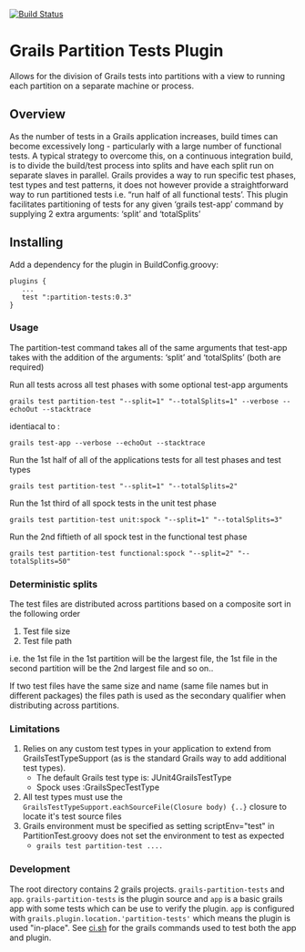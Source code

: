 [![Build Status](https://travis-ci.org/adrianbk/grails-partition-tests.png)](https://travis-ci.org/adrianbk/grails-partition-tests)
# Grails Partition Tests Plugin #

Allows for the division of Grails tests into partitions with a view to running each partition on a separate machine or process.

## Overview ##
As the number of tests in a Grails application increases, build times can become excessively long - particularly with a large number of functional tests. A typical strategy to overcome this, on a continuous integration build, is to divide the build/test process into splits and have each split run on separate slaves in parallel. Grails provides a way to run specific test phases, test types and test patterns, it does not however provide a straightforward way to run partitioned tests i.e. “run half of all functional tests’. This plugin facilitates partitioning of tests for any given ‘grails test-app’ command by supplying 2 extra arguments: ‘split’ and ‘totalSplits’

## Installing ##
Add a dependency for the plugin in BuildConfig.groovy:

    plugins {
       ...
       test ":partition-tests:0.3"
    }

### Usage ###
The partition-test command takes all of the same arguments that test-app takes with the addition of the arguments: ‘split’ and ‘totalSplits’ (both are required)


Run all tests across all test phases with some optional test-app arguments 
```shell
grails test partition-test "--split=1" "--totalSplits=1" --verbose --echoOut --stacktrace
```
identiacal to :
```shell 
grails test-app --verbose --echoOut --stacktrace
```

Run the 1st half of all of the applications tests for all test phases and test types
```shell 
grails test partition-test "--split=1" "--totalSplits=2"
```

Run the 1st third of all spock tests in the unit test phase
```shell 
grails test partition-test unit:spock "--split=1" "--totalSplits=3"
```
Run the 2nd fiftieth of all spock test in the functional test phase
```shell 
grails test partition-test functional:spock "--split=2" "--totalSplits=50"
```

### Deterministic splits ###
The test files are distributed across partitions based on a composite sort in the following order
1. Test file size
2. Test file path

i.e. the 1st file in the 1st partition will be the largest file, the 1st file in the second partition will be the 2nd largest file and so on..

If two test files have the same size and name (same file names but in different packages) the files path is used as the secondary qualifier when distributing across partitions. 


### Limitations ###
1. Relies on any custom test types in your application to extend from GrailsTestTypeSupport (as is the standard Grails way to add additional test types).
	* The default Grails test type is: JUnit4GrailsTestType
	* Spock uses :GrailsSpecTestType
2. All test types must use the `GrailsTestTypeSupport.eachSourceFile(Closure body) {..}` closure to locate it's test source files
3. Grails environment must be specified as setting scriptEnv="test" in PartitionTest.groovy does not set the environment to test as expected
    * `grails test partition-test .... `


### Development
The root directory contains 2 grails projects. `grails-partition-tests` and `app`. `grails-partition-tests` is the plugin source
and `app` is a basic grails app with some tests which can be use to verify the plugin. `app` is configured with `grails.plugin.location.'partition-tests'`
  which means the plugin is used "in-place". See [ci.sh](ci.sh) for the grails commands used to test both the app and plugin.
